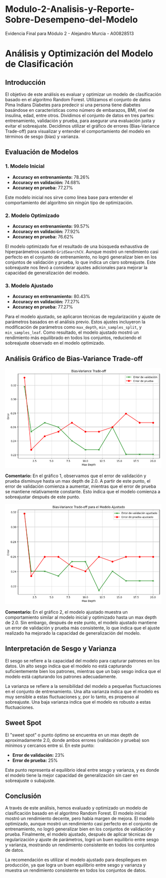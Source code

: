 # Modulo-2-Analisis-y-Reporte-Sobre-Desempeno-del-Modelo
Evidencia Final para Módulo 2 - Alejandro Murcia - A00828513

# Análisis y Optimización del Modelo de Clasificación

## Introducción

El objetivo de este análisis es evaluar y optimizar un modelo de clasificación basado en el algoritmo Random Forest. Utilizamos el conjunto de datos Pima Indians Diabetes para predecir si una persona tiene diabetes basándose en características como número de embarazos, BMI, nivel de insulina, edad, entre otros. Dividimos el conjunto de datos en tres partes: entrenamiento, validación y prueba, para asegurar una evaluación justa y evitar el sobreajuste. Decidimos utilizar el gráfico de errores (Bias-Variance Trade-off) para visualizar y entender el comportamiento del modelo en términos de sesgo (bias) y varianza.

## Evaluación de Modelos

### 1. Modelo Inicial

- **Accuracy en entrenamiento:** 78.26%
- **Accuracy en validación:** 74.68%
- **Accuracy en prueba:** 77.27%

Este modelo inicial nos sirve como línea base para entender el comportamiento del algoritmo sin ningún tipo de optimización.

### 2. Modelo Optimizado

- **Accuracy en entrenamiento:** 99.57%
- **Accuracy en validación:** 77.92%
- **Accuracy en prueba:** 76.62%

El modelo optimizado fue el resultado de una búsqueda exhaustiva de hiperparámetros usando `GridSearchCV`. Aunque mostró un rendimiento casi perfecto en el conjunto de entrenamiento, no logró generalizar bien en los conjuntos de validación y prueba, lo que indica un claro sobreajuste. Este sobreajuste nos llevó a considerar ajustes adicionales para mejorar la capacidad de generalización del modelo.

### 3. Modelo Ajustado

- **Accuracy en entrenamiento:** 80.43%
- **Accuracy en validación:** 77.27%
- **Accuracy en prueba:** 77.27%

Para el modelo ajustado, se aplicaron técnicas de regularización y ajuste de parámetros basados en el análisis previo. Estos ajustes incluyeron la modificación de parámetros como `max_depth`, `min_samples_split`, y `min_samples_leaf`. Como resultado, el modelo ajustado mostró un rendimiento más equilibrado en todos los conjuntos, reduciendo el sobreajuste observado en el modelo optimizado.

## Análisis Gráfico de Bias-Variance Trade-off

![Gráfico 1: Bias-Variance Trade-off Modelo Inicial y Optimizado](images/image1.png)

**Comentario:** En el gráfico 1, observamos que el error de validación y prueba disminuye hasta un max depth de 2.0. A partir de este punto, el error de validación comienza a aumentar, mientras que el error de prueba se mantiene relativamente constante. Esto indica que el modelo comienza a sobreajustar después de este punto.

![Gráfico 2: Bias-Variance Trade-off Modelo Ajustado](images/image2.png)

**Comentario:** En el gráfico 2, el modelo ajustado muestra un comportamiento similar al modelo inicial y optimizado hasta un max depth de 2.0. Sin embargo, después de este punto, el modelo ajustado mantiene un error de validación y prueba más consistente, lo que indica que el ajuste realizado ha mejorado la capacidad de generalización del modelo.

## Interpretación de Sesgo y Varianza

El sesgo se refiere a la capacidad del modelo para capturar patrones en los datos. Un alto sesgo indica que el modelo no está capturando suficientemente bien los patrones, mientras que un bajo sesgo indica que el modelo está capturando los patrones adecuadamente.

La varianza se refiere a la sensibilidad del modelo a pequeñas fluctuaciones en el conjunto de entrenamiento. Una alta varianza indica que el modelo es muy sensible a estas fluctuaciones y, por lo tanto, es propenso al sobreajuste. Una baja varianza indica que el modelo es robusto a estas fluctuaciones.

## Sweet Spot

El "sweet spot" o punto óptimo se encuentra en un max depth de aproximadamente 2.0, donde ambos errores (validación y prueba) son mínimos y cercanos entre sí. En este punto:

- **Error de validación:** 23%
- **Error de prueba:** 25%

Este punto representa el equilibrio ideal entre sesgo y varianza, y es donde el modelo tiene la mejor capacidad de generalización sin caer en sobreajuste o subajuste.

## Conclusión

A través de este análisis, hemos evaluado y optimizado un modelo de clasificación basado en el algoritmo Random Forest. El modelo inicial mostró un rendimiento decente, pero había margen de mejora. El modelo optimizado, aunque mostró un rendimiento casi perfecto en el conjunto de entrenamiento, no logró generalizar bien en los conjuntos de validación y prueba. Finalmente, el modelo ajustado, después de aplicar técnicas de regularización y ajuste de parámetros, logró un buen equilibrio entre sesgo y varianza, mostrando un rendimiento consistente en todos los conjuntos de datos.

La recomendación es utilizar el modelo ajustado para despliegues en producción, ya que logra un buen equilibrio entre sesgo y varianza y muestra un rendimiento consistente en todos los conjuntos de datos.
